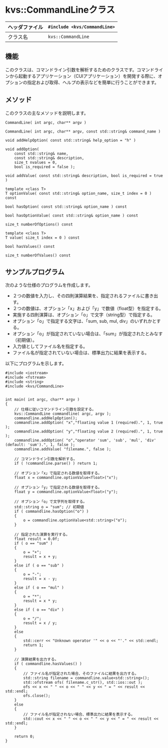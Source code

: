 # kvs::CommandLineクラス #

|ヘッダファイル|`#include <kvs/CommandLine>`|
|:------|:---------------------------|
|クラス名   |`kvs::CommandLine`          |

## 機能 ##
このクラスは、コマンドライン引数を解析するためのクラスです。コマンドラインから起動するアプリケーション（CUIアプリケーション）を開発する際に、オプションの指定および取得、ヘルプの表示などを簡単に行うことができます。

## メソッド ##
このクラスの主なメソッドを説明します。

```
CommandLine( int argc, char** argv )
```

```
CommandLine( int argc, char** argv, const std::string& command_name )
```

```
void addHelpOption( const std::string& help_option = "h" )
```

```
void addOption(
    const std::string& name,
    const std::string& description,
    size_t nvalues = 0,
    bool is_required = false );
```

```
void addValue( const std::string& description, bool is_required = true )
```

```
template <class T>
T optionValue( const std::string& option_name, size_t index = 0 ) const
```

```
bool hasOption( const std::string& option_name ) const
```

```
bool hasOptionValue( const std::string& option_name ) const
```

```
size_t numberOfOptions() const
```

```
template <class T>
T value( size_t index = 0 ) const
```

```
bool hasValues() const
```

```
size_t numberOfValues() const
```

## サンプルプログラム ##
次のような仕様のプログラムを作成します。
  * ２つの数値を入力し、その四則演算結果を、指定されるファイルに書き出す。
  * ２つの数値は、オプション「x」および「y」で数値（float型）を指定する。
  * 実施する四則演算は、オプション「o」で文字（string型）で指定する。
  * オプション「o」で指定する文字は、「sum, sub, mul, div」のいずれかとする。
  * オプション「o」が指定されていない場合は、「sum」が指定されたとみなす（初期値）。
  * 入力値としてファイル名を指定する。
  * ファイル名が指定されていない場合は、標準出力に結果を表示する。

以下にプログラムを示します。

```
#include <iostream>
#include <fstream>
#include <string>
#include <kvs/CommandLine>


int main( int argc, char** argv )
{
    // 仕様に従いコマンドライン引数を設定する。
    kvs::CommandLine commandline( argc, argv );
    commandline.addHelpOption();
    commandline.addOption( "x","floating value 1 (required).", 1, true );
    commandline.addOption( "y","floating value 2 (required).", 1, true );
    commandline.addOption( "o","operator 'sum', 'sub', 'mul', 'div' (default: 'sum').", 1, false );
    commandline.addValue( "filename.", false );

    // コマンドライン引数を解析する。
    if ( !commandline.parse() ) return 1;

    // オプション「x」で指定される数値を取得する。
    float x = commandline.optionValue<float>("x");

    // オプション「y」で指定される数値を取得する。
    float y = commandline.optionValue<float>("y");

    // オプション「o」で文字列を取得する。
    std::string o = "sum"; // 初期値
    if ( commandline.hasOption("o") )
    {
        o = commandline.optionValue<std::string>("o");
    }

    // 指定された演算を実行する。
    float result = 0.0f;
    if ( o == "sum" )
    {
        o = "+";
        result = x + y;
    }
    else if ( o == "sub" )
    {
        o = "-";
        result = x - y;
    }
    else if ( o == "mul" )
    {
        o = "*";
        result = x * y;
    }
    else if ( o == "div" )
    {
        o = "/";
        result = x / y;
    }
    else
    {
        std::cerr << "Unknown operator '" << o << "'." << std::endl;
        return 1;
    }

    // 演算結果を出力する。
    if ( commandline.hasValues() )
    {
        // ファイル名が指定された場合、そのファイルに結果を出力する。
        std::string filename = commandline.value<std::string>();
        std::ofstream ofs( filename.c_str(), std::ios::out );
        ofs << x << " " << o << " " << y << " = " << result << std::endl;
        ofs.close();
    }
    else
    {
        // ファイル名が指定されない場合、標準出力に結果を表示する。
        std::cout << x << " " << o << " " << y << " = " << result << std::endl;
    }

    return 0;
}
```